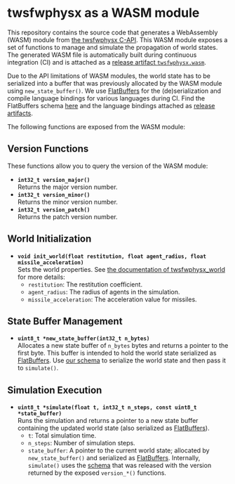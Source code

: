 # twsfwphysx as a WASM module

This repository contains the source code that generates a WebAssembly (WASM) module
from [the twsfwphysx C-API](../include/twsfwphysx/twsfwphysx.h). This WASM module exposes a set of functions to manage
and simulate the propagation of world states. The generated WASM file is automatically built during continuous
integration (CI) and is attached as a [release artifact `twsfwphysx.wasm`][2].

Due to the API limitations of WASM modules, the world state has to be serialized into a buffer that was previously
allocated by the WASM module using `new_state_buffer()`. We use [FlatBuffers][1] for the (de)serialization and compile
language bindings for various languages during CI. Find the FlatBuffers schema [here][3] and
the language bindings attached as [release artifacts][2].

The following functions are exposed from the WASM module:

## Version Functions

These functions allow you to query the version of the WASM module:

- **`int32_t version_major()`**  
  Returns the major version number.
- **`int32_t version_minor()`**  
  Returns the minor version number.
- **`int32_t version_patch()`**  
  Returns the patch version number.

## World Initialization

- **`void init_world(float restitution, float agent_radius, float missile_acceleration)`**  
  Sets the world properties. See [the documentation of twsfwphysx_world](https://tondorf.github.io/twsfwphysx/) for more
  details:
    - `restitution`: The restitution coefficient.
    - `agent_radius`: The radius of agents in the simulation.
    - `missile_acceleration`: The acceleration value for missiles.

## State Buffer Management

- **`uint8_t *new_state_buffer(int32_t n_bytes)`**  
  Allocates a new state buffer of `n_bytes` bytes and returns a pointer to the first byte. This buffer is intended to
  hold the world state serialized as [FlatBuffers][1]. Use [our schema][3] to serialize the world state and then pass it
  to `simulate()`.

## Simulation Execution

- **`uint8_t *simulate(float t, int32_t n_steps, const uint8_t *state_buffer)`**  
  Runs the simulation and returns a pointer to a new state buffer containing the updated world state (also serialized as
  [FlatBuffers][1]).
    - `t`: Total simulation time.
    - `n_steps`: Number of simulation steps.
    - `state_buffer`: A pointer to the current world state; allocated by `new_state_buffer()` and serialized
      as [FlatBuffers][1]. Internally, `simulate()` uses the [schema][3] that was released with the version returned by
      the exposed `version_*()` functions.

[1]: https://flatbuffers.dev/

[2]: https://github.com/Tondorf/twsfwphysx/releases

[3]: ../twsfwphysx_world_state.fbs 

